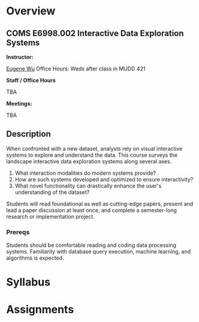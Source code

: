 
# Overview


<div class="container">
  <div class="page-header">
  <h2>COMS E6998.002  Interactive Data Exploration Systems</h2>
  </div>

  <!--<div class="row">
    <div class="col-md-2"><b>Units:</b></div>
    <div class="col-md-8"><p>3</p></div>
  </div>-->
  
  <div class="row">
    <div class="col-md-2"><a id="staff" name="staff"></a><b>Instructor:</b></div>
    <div class="col-md-8">
      <p><a href="http://www.eugenewu.net/">Eugene Wu</a>  Office Hours: Weds after class in MUDD 421</p>
    </div>
  </div>
  <div class="row">
    <div class="col-md-2"><b>Staff / Office Hours</b> </div>
    <div class="col-md-8">
      <p>TBA</p>
    </div>
  </div>
  <div class="row">
    <div class="col-md-2"><b>Meetings:</b></div>
    <div class="col-md-8"><p>TBA</p></div>
  </div>
</div>


## Description

When confronted with a new dataset, analysts rely on visual interactive systems to explore and understand the data. This course surveys the landscape interactive data exploration systems along several axes. 

1. What interaction modalities do modern systems provide? 
2. How are such systems developed and optimized to ensure interactivity? 
3. What novel functionality can drastically enhance the user's understanding of the dataset? 

Students will read foundational as well as cutting-edge papers, present and lead a paper discussion at least once, and complete a semester-long research or implementation project. 

### Prereqs

Students should be comfortable reading and coding data processing systems.   Familiarity with database query execution, machine learning, and algorithms is expected.    

# Syllabus


# Assignments

